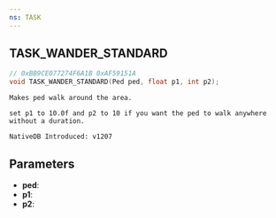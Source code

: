 ```yaml
---
ns: TASK
---
```

## TASK_WANDER_STANDARD

```c
// 0xBB9CE077274F6A1B 0xAF59151A
void TASK_WANDER_STANDARD(Ped ped, float p1, int p2);
```

```
Makes ped walk around the area.

set p1 to 10.0f and p2 to 10 if you want the ped to walk anywhere without a duration.

NativeDB Introduced: v1207
```

## Parameters
* **ped**:
* **p1**:
* **p2**:
